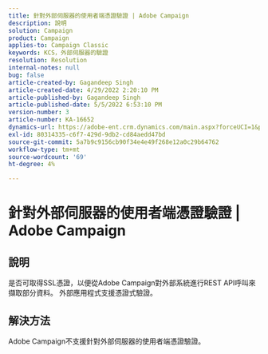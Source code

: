 ```yaml
---
title: 針對外部伺服器的使用者端憑證驗證 | Adobe Campaign
description: 說明
solution: Campaign
product: Campaign
applies-to: Campaign Classic
keywords: KCS，外部伺服器的驗證
resolution: Resolution
internal-notes: null
bug: false
article-created-by: Gagandeep Singh
article-created-date: 4/29/2022 2:20:10 PM
article-published-by: Gagandeep Singh
article-published-date: 5/5/2022 6:53:10 PM
version-number: 3
article-number: KA-16652
dynamics-url: https://adobe-ent.crm.dynamics.com/main.aspx?forceUCI=1&pagetype=entityrecord&etn=knowledgearticle&id=5b70dc75-c7c7-ec11-a7b6-0022480a1de4
exl-id: 80314335-c6f7-429d-9db2-cd84aedd47bd
source-git-commit: 5a7b9c9156cb90f34e4e49f268e12a0c29b64762
workflow-type: tm+mt
source-wordcount: '69'
ht-degree: 4%

---
```


# 針對外部伺服器的使用者端憑證驗證 | Adobe Campaign

## 說明


是否可取得SSL憑證，以便從Adobe Campaign對外部系統進行REST API呼叫來擷取部分資料。 外部應用程式支援憑證式驗證。


## 解決方法


Adobe Campaign不支援針對外部伺服器的使用者端憑證驗證。
